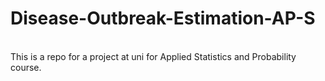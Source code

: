 # Disease-Outbreak-Estimation-AP-S
<br>
This is a repo for a project at uni for Applied Statistics and Probability course.
